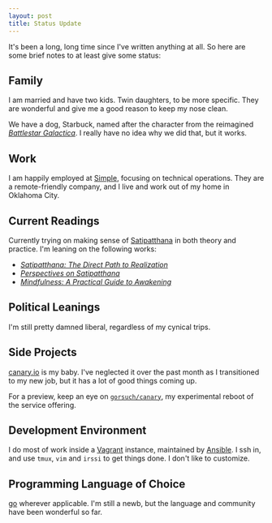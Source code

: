 ```yaml
---
layout: post
title: Status Update
---
```


It's been a long, long time since I've written anything at all.  So here are some brief notes to at least give some status:

## Family

I am married and have two kids.  Twin daughters, to be more specific.  They are wonderful and give me a good reason to keep my nose clean.

We have a dog, Starbuck, named after the character from the reimagined [_Battlestar Galactica_](http://en.wikipedia.org/wiki/Battlestar_Galactica).  I really have no idea why we did that, but it works.

## Work

I am happily employed at [Simple](https://www.simple.com/), focusing on technical operations.  They are a remote-friendly company, and I live and work out of my home in Oklahoma City.

## Current Readings

Currently trying on making sense of [Satipatthana](http://en.wikipedia.org/wiki/Satipatthana) in both theory and practice.  I'm leaning on the following works:

* [_Satipatthana: The Direct Path to Realization_](http://www.amazon.com/Satipatthana-The-Direct-Path-Realization/dp/1899579540)
* [_Perspectives on Satipatthana_](http://www.amazon.com/Perspectives-Satipatthana-Bhikkhu-Analayo/dp/190931403X/)
* [_Mindfulness: A Practical Guide to Awakening_](http://www.amazon.com/Mindfulness-A-Practical-Guide-Awakening/dp/162203063X/)

## Political Leanings

I'm still pretty damned liberal, regardless of my cynical trips.

## Side Projects

[canary.io](http://www.canary.io/) is my baby.  I've neglected it over the past month as I transitioned to my new job, but it has a lot of good things coming up.

For a preview, keep an eye on [`gorsuch/canary`](https://github.com/gorsuch/canary), my experimental reboot of the service offering.

## Development Environment

I do most of work inside a [Vagrant](http://www.vagrantup.com/) instance, maintained by [Ansible](http://www.ansible.com/home).  I ssh in, and use `tmux`, `vim` and `irssi` to get things done.  I don't like to customize.

## Programming Language of Choice

[go](http://golang.org/) wherever applicable.  I'm still a newb, but the language and community have been wonderful so far.
